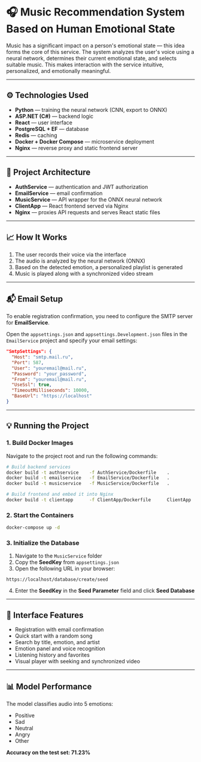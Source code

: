 # 🎧 Music Recommendation System Based on Human Emotional State

Music has a significant impact on a person's emotional state — this idea forms the core of this service. The system analyzes the user's voice using a neural network, determines their current emotional state, and selects suitable music. This makes interaction with the service intuitive, personalized, and emotionally meaningful.

---

## ⚙️ Technologies Used

* **Python** — training the neural network (CNN, export to ONNX)
* **ASP.NET (C#)** — backend logic
* **React** — user interface
* **PostgreSQL + EF** — database
* **Redis** — caching
* **Docker + Docker Compose** — microservice deployment
* **Nginx** — reverse proxy and static frontend server

---

## 🧠 Project Architecture

* **AuthService** — authentication and JWT authorization
* **EmailService** — email confirmation
* **MusicService** — API wrapper for the ONNX neural network
* **ClientApp** — React frontend served via Nginx
* **Nginx** — proxies API requests and serves React static files

---

## 📈 How It Works

1. The user records their voice via the interface
2. The audio is analyzed by the neural network (ONNX)
3. Based on the detected emotion, a personalized playlist is generated
4. Music is played along with a synchronized video stream

---

## 📬 Email Setup

To enable registration confirmation, you need to configure the SMTP server for **EmailService**.

Open the `appsettings.json` and `appsettings.Development.json` files in the `EmailService` project and specify your email settings:

```json
"SmtpSettings": {
  "Host": "smtp.mail.ru",
  "Port": 587,
  "User": "youremail@mail.ru",
  "Password": "your_password",
  "From": "youremail@mail.ru",
  "UseSsl": true,
  "TimeoutMilliseconds": 10000,
  "BaseUrl": "https://localhost"
}
```

---

## 💡 Running the Project

### 1. Build Docker Images

Navigate to the project root and run the following commands:

```bash
# Build backend services
docker build -t authservice    -f AuthService/Dockerfile    .
docker build -t emailservice   -f EmailService/Dockerfile   .
docker build -t musicservice   -f MusicService/Dockerfile   .

# Build frontend and embed it into Nginx
docker build -t clientapp      -f ClientApp/Dockerfile      ClientApp
```

### 2. Start the Containers

```bash
docker-compose up -d
```

### 3. Initialize the Database

1. Navigate to the `MusicService` folder
2. Copy the **SeedKey** from `appsettings.json`
3. Open the following URL in your browser:

```
https://localhost/database/create/seed
```

4. Enter the **SeedKey** in the **Seed Parameter** field and click **Seed Database**

---

## 🎨 Interface Features

* Registration with email confirmation
* Quick start with a random song
* Search by title, emotion, and artist
* Emotion panel and voice recognition
* Listening history and favorites
* Visual player with seeking and synchronized video

---

## 📊 Model Performance

The model classifies audio into 5 emotions:

* Positive
* Sad
* Neutral
* Angry
* Other

**Accuracy on the test set: 71.23%**